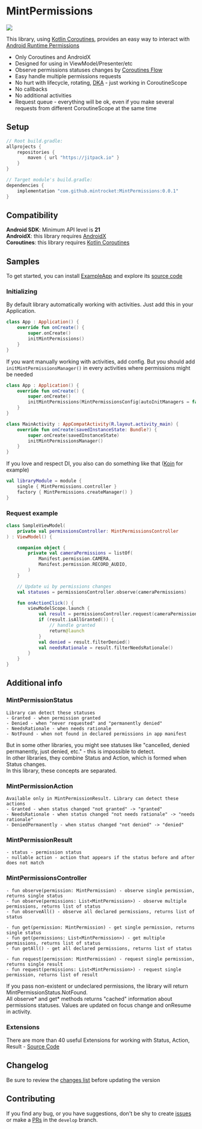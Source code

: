 # MintPermissions

[![](https://jitpack.io/v/mintrocket/MintPermissions.svg)](https://jitpack.io/#mintrocket/MintPermissions)

This library, using [Kotlin Coroutines](https://kotlinlang.org/docs/coroutines-guide.html), provides an easy way to interact with [Android Runtime Permissions](https://developer.android.com/training/permissions/requesting)

- Only Coroutines and AndroidX
- Designed for using in ViewModel/Presenter/etc
- Observe permissions statuses changes by [Coroutines Flow](https://kotlinlang.org/docs/flow.html)
- Easy handle multiple permissions requests
- No hurt with lifecycle, rotating, [DKA](https://proandroiddev.com/dont-keep-activities-d0afdf2c2d47) - just working in CoroutineScope
- No callbacks
- No additional activities
- Request queue - everything will be ok, even if you make several requests from different CoroutineScope at the same time

## Setup

```gradle
// Root build.gradle:
allprojects {
    repositories {
        maven { url "https://jitpack.io" }
    }
}

// Target module's build.gradle:
dependencies {
    implementation "com.github.mintrocket:MintPermissions:0.0.1"
}
```

## Compatibility

**Android SDK**: Minimum API level is **21**\
**AndroidX**: this library requires [AndroidX](https://developer.android.com/jetpack/androidx/versions/)\
**Coroutines**: this library requires [Kotlin Coroutines](https://kotlinlang.org/docs/coroutines-guide.html)

## Samples

To get started, you can install [ExampleApp](https://github.com/mintrocket/MintPermissions/releases/latest) and explore its [source code](https://github.com/mintrocket/MintPermissions/tree/main/example/src/main/java/ru/mintrocket/mintpermissions)

### Initializing

By default library automatically working with activities. Just add this in your Application.

```kotlin
class App : Application() {
    override fun onCreate() {
        super.onCreate()
        initMintPermissions()
    }
}
```

If you want manually working with activities, add config. But you should add ```initMintPermissionsManager()``` in every activities where permissions might be needed

```kotlin
class App : Application() {
    override fun onCreate() {
        super.onCreate()
        initMintPermissions(MintPermissionsConfig(autoInitManagers = false))
    }
}

class MainActivity : AppCompatActivity(R.layout.activity_main) {
    override fun onCreate(savedInstanceState: Bundle?) {
        super.onCreate(savedInstanceState)
        initMintPermissionsManager()
    }
}
```

If you love and respect DI, you also can do something like that ([Koin](https://insert-koin.io/) for example)

```kotlin
val libraryModule = module {
    single { MintPermissions.controller }
    factory { MintPermissions.createManager() }
}
```

### Request example

```kotlin
class SampleViewModel(
    private val permissionsController: MintPermissionsController
) : ViewModel() {

    companion object {
        private val cameraPermissions = listOf(
            Manifest.permission.CAMERA,
            Manifest.permission.RECORD_AUDIO,
        )
    }

    // Update ui by permissions changes
    val statuses = permissionsController.observe(cameraPermissions)

    fun onActionClick() {
        viewModelScope.launch {
            val result = permissionsController.request(cameraPermissions)
            if (result.isAllGranted()) {
                // handle granted
                return@launch
            }
            val denied = result.filterDenied()
            val needsRationale = result.filterNeedsRationale()
        }
    }
}
```

## Additional info

### MintPermissionStatus

```
Library can detect these statuses
- Granted - when permission granted
- Denied - when "never requested" and "permanently denied"
- NeedsRationale - when needs rationale
- NotFound - when not found in declared permissions in app manifest
```

But in some other libraries, you might see statuses like "cancelled, denied permanently, just denied, etc." - this is impossible to detect.\
In other libraries, they combine Status and Action, which is formed when Status changes.\
In this library, these concepts are separated.

### MintPermissionAction

```
Available only in MintPermissionResult. Library can detect these actions
- Granted - when status changed "not granted" -> "granted"
- NeedsRationale - when status changed "not needs rationale" -> "needs rationale"
- DeniedPermanently - when status changed "not denied" -> "denied"
```

### MintPermissionResult

```
- status - permission status
- nullable action - action that appears if the status before and after does not match 
```

### MintPermissionsController

```
- fun observe(permission: MintPermission) - observe single permission, returns single status
- fun observe(permissions: List<MintPermission>) - observe multiple permissions, returns list of status
- fun observeAll() - observe all declared permissions, returns list of status

- fun get(permission: MintPermission) - get single permission, returns single status
- fun get(permissions: List<MintPermission>) - get multiple permissions, returns list of status
- fun getAll() - get all declared permissions, returns list of status

- fun request(permission: MintPermission) - request single permission, returns single result
- fun request(permissions: List<MintPermission>) - request single permission, returns list of result
```

If you pass non-existent or undeclared permissions, the library will return MintPermissionStatus.NotFound.\
All observe* and get* methods returns "cached" information about permissions statuses. Values are updated on focus change and onResume in activity.

### Extensions

There are more than 40 useful Extensions for working with Status, Action, Result - [Source Code](https://github.com/mintrocket/MintPermissions/tree/main/library/src/main/java/ru/mintrocket/lib/mintpermissions/ext)

## Changelog

Be sure to review the [changes list](https://github.com/mintrocket/MintPermissions/releases) before updating the version

## Contributing

If you find any bug, or you have suggestions, don't be shy to create [issues](https://github.com/mintrocket/MintPermissions/issues) or make a [PRs](https://github.com/mintrocket/MintPermissions/pulls) in the `develop` branch.
